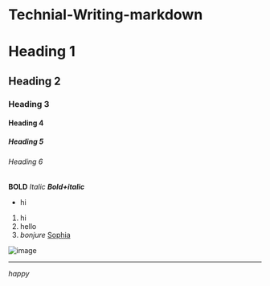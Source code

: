 # Technial-Writing-markdown
# Heading 1
## Heading 2
### Heading 3
#### Heading 4
##### Heading 5
###### Heading 6
**BOLD**
*Italic*
***Bold+italic***
- hi
1. hi
2. hello
3. *bonjure*
[Sophia](https://www.sophiacollegemumbai.com/)

![image](https://images.unsplash.com/photo-1735014637071-bc09221e6c87?w=600&auto=format&fit=crop&q=60&ixlib=rb-4.0.3&ixid=M3wxMjA3fDB8MHxmZWF0dXJlZC1waG90b3MtZmVlZHwyfHx8ZW58MHx8fHx8)


- - - 
*happy*
